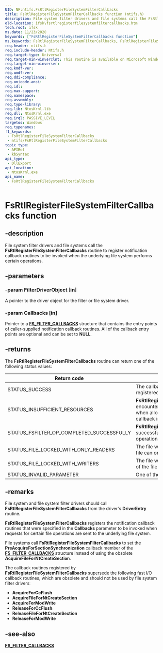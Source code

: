 ```yaml
---
UID: NF:ntifs.FsRtlRegisterFileSystemFilterCallbacks
title: FsRtlRegisterFileSystemFilterCallbacks function (ntifs.h)
description: File system filter drivers and file systems call the FsRtlRegisterFileSystemFilterCallbacks routine to register notification callback routines to be invoked when the underlying file system performs certain operations.
old-location: ifsk\fsrtlregisterfilesystemfiltercallbacks.htm
tech.root: ifsk
ms.date: 11/23/2020
keywords: ["FsRtlRegisterFileSystemFilterCallbacks function"]
ms.keywords: FsRtlRegisterFileSystemFilterCallbacks, FsRtlRegisterFileSystemFilterCallbacks routine [Installable File System Drivers], fsrtlref_a831a0f3-f819-45e3-9121-ae50ef1b95bf.xml, ifsk.fsrtlregisterfilesystemfiltercallbacks, ntifs/FsRtlRegisterFileSystemFilterCallbacks
req.header: ntifs.h
req.include-header: Ntifs.h
req.target-type: Universal
req.target-min-winverclnt: This routine is available on Microsoft Windows XP and later versions of the Windows operating system.
req.target-min-winversvr: 
req.kmdf-ver: 
req.umdf-ver: 
req.ddi-compliance: 
req.unicode-ansi: 
req.idl: 
req.max-support: 
req.namespace: 
req.assembly: 
req.type-library: 
req.lib: NtosKrnl.lib
req.dll: NtosKrnl.exe
req.irql: PASSIVE_LEVEL
targetos: Windows
req.typenames: 
f1_keywords:
 - FsRtlRegisterFileSystemFilterCallbacks
 - ntifs/FsRtlRegisterFileSystemFilterCallbacks
topic_type:
 - APIRef
 - kbSyntax
api_type:
 - DllExport
api_location:
 - NtosKrnl.exe
api_name:
 - FsRtlRegisterFileSystemFilterCallbacks
---
```


# FsRtlRegisterFileSystemFilterCallbacks function

## -description

File system filter drivers and file systems call the **FsRtlRegisterFileSystemFilterCallbacks** routine to register notification callback routines to be invoked when the underlying file system performs certain operations.

## -parameters

### -param FilterDriverObject [in]

A pointer to the driver object for the filter or file system driver.

### -param Callbacks [in]

Pointer to a [**FS_FILTER_CALLBACKS**](ns-ntifs-fs_filter_callbacks.md) structure that contains the entry points of caller-supplied notification callback routines. All of the callback entry points are optional and can be set to **NULL**.

## -returns

The **FsRtlRegisterFileSystemFilterCallbacks** routine can return one of the following status values:

| Return code | Description |
| ----------- | ----------- |
| STATUS_SUCCESS | The callback routines were successfully registered. |
| STATUS_INSUFFICIENT_RESOURCES | **FsRtlRegisterFileSystemFilterCallbacks** encountered a pool allocation failure when allocating memory to store the callback information. |
| STATUS_FSFILTER_OP_COMPLETED_SUCCESSFULLY | **FsRtlRegisterFileSystemFilterCallbacks** successfully completed an FsFilter operation. |
| STATUS_FILE_LOCKED_WITH_ONLY_READERS | The file was locked and all users of the file can only read. |
| STATUS_FILE_LOCKED_WITH_WRITERS | The file was locked and at least one user of the file can write |
| STATUS_INVALID_PARAMETER | One of the parameters is invalid. |

## -remarks

File system and file system filter drivers should call **FsRtlRegisterFileSystemFilterCallbacks** from the driver's **DriverEntry** routine.  

**FsRtlRegisterFileSystemFilterCallbacks** registers the notification callback routines that were specified in the **Callbacks** parameter to be invoked when requests for certain file operations are sent to the underlying file system.

File systems call **FsRtlRegisterFileSystemFilterCallbacks** to set the **PreAcquireForSectionSynchronization** callback member of the [**FS_FILTER_CALLBACKS**](ns-ntifs-fs_filter_callbacks.md) structure instead of using the obsolete **AcquireFileForNtCreateSection**.

The callback routines registered by **FsRtlRegisterFileSystemFilterCallbacks** supersede the following fast I/O callback routines, which are obsolete and should not be used by file system filter drivers:

* **AcquireForCcFlush**
* **AcquireFileForNtCreateSection**
* **AcquireForModWrite**
* **ReleaseForCcFlush**
* **ReleaseFileForNtCreateSection**
* **ReleaseForModWrite**

## -see-also

[**FS_FILTER_CALLBACKS**](ns-ntifs-fs_filter_callbacks.md)

